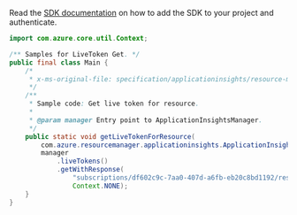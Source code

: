 Read the [SDK documentation](https://github.com/Azure/azure-sdk-for-java/blob/azure-resourcemanager-applicationinsights_1.0.0-beta.3/sdk/applicationinsights/azure-resourcemanager-applicationinsights/README.md) on how to add the SDK to your project and authenticate.

```java
import com.azure.core.util.Context;

/** Samples for LiveToken Get. */
public final class Main {
    /*
     * x-ms-original-file: specification/applicationinsights/resource-manager/Microsoft.Insights/stable/2021-10-14/examples/LiveTokenGet.json
     */
    /**
     * Sample code: Get live token for resource.
     *
     * @param manager Entry point to ApplicationInsightsManager.
     */
    public static void getLiveTokenForResource(
        com.azure.resourcemanager.applicationinsights.ApplicationInsightsManager manager) {
        manager
            .liveTokens()
            .getWithResponse(
                "subscriptions/df602c9c-7aa0-407d-a6fb-eb20c8bd1192/resourceGroups/FabrikamFiberApp/providers/microsoft.insights/components/CustomAvailabilityTest/providers/microsoft.insights/generatelivetoken",
                Context.NONE);
    }
}
```
